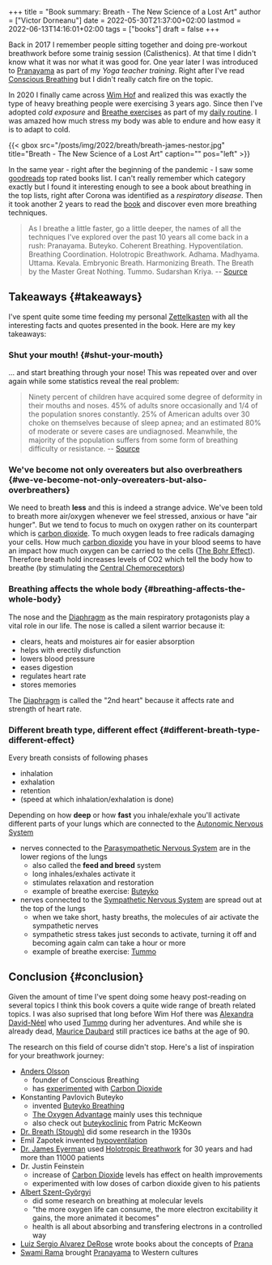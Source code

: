 +++
title = "Book summary: Breath - The New Science of a Lost Art"
author = ["Victor Dorneanu"]
date = 2022-05-30T21:37:00+02:00
lastmod = 2022-06-13T14:16:01+02:00
tags = ["books"]
draft = false
+++

Back in 2017 I remember people sitting together and doing pre-workout breathwork
before some trainig session (Calisthenics). At that time I didn't know what it
was nor what it was good for. One year later I was introduced to
[Pranayama](https://brainfck.org/#Pranayama) as part of my _Yoga teacher training_. Right after
I've read [Conscious Breathing](https://brainfck.org/#Conscious%20Breathing) but I didn't really
catch fire on the topic.

In 2020 I finally came across [Wim Hof](https://brainfck.org/#The%20Wim%20Hof%20Method) and realized
this was exactly the type of heavy breathing people were exercising 3 years ago.
Since then I've adopted _cold exposure_ and [Breathe exercises](https://brainfck.org/#Breathe%20exercises) as part of my [daily routine](/2021/12/13/my-2021-review/). I was amazed how much stress my body
was able to endure and how easy it is to adapt to cold.

{{< gbox src="/posts/img/2022/breath/breath-james-nestor.jpg" title="Breath - The New Science of a Lost Art" caption="" pos="left" >}}

In the same year - right after the beginning of the pandemic - I saw some
[goodreads](https://www.goodreads.com/) top rated books list. I can't really remember which category exactly
but I found it interesting enough to see a book about breathing in the top
lists, right after Corona was identified as a _respiratory disease_. Then it took
another 2 years to read the [book](https://brainfck.org/#Breath%20-%20The%20New%20Science%20of%20a%20Lost%20Art) and discover even more breathing techniques.

> As I breathe a little faster, go a little deeper, the names of all the
> techniques I've explored over the past 10 years all come back in a rush:
> Pranayama. Buteyko. Coherent Breathing. Hypoventilation. Breathing Coordination.
> Holotropic Breathwork. Adhama. Madhyama. Uttama. Kevala. Embryonic Breath.
> Harmonizing Breath. The Breath by the Master Great Nothing. Tummo. Sudarshan
> Kriya. -- [Source](https://brainfck.org/#The%20New%20Science%20of%20a%20Lost%20Art%20-%20Note%2023)


## Takeaways {#takeaways}

I've spent quite some time feeding my personal [Zettelkasten](https://brainfck.org) with all the
interesting facts and quotes presented in the book. Here are my key takeaways:


### Shut your mouth! {#shut-your-mouth}

... and start breathing through your nose! This was repeated over and over
again while some statistics reveal the real problem:

> Ninety percent of children have acquired some degree of deformity in their
> mouths and noses. 45% of adults snore occasionally and 1/4 of the population
> snores constantly. 25% of American adults over 30 choke on themselves because of
> sleep apnea; and an estimated 80% of moderate or severe cases are undiagnosed.
> Meanwhile, the majority of the population suffers from some form of breathing
> difficulty or resistance. -- [Source](https://brainfck.org/#Breath%20-%20The%20New%20Science%20of%20a%20Lost%20Art%20-%20Note%205)


### We've become not only overeaters but also overbreathers {#we-ve-become-not-only-overeaters-but-also-overbreathers}

We need to breath **less** and this is indeed a strange advice. We've been told to
breath more air/oxygen whenever we feel stressed, anxious or have "air hunger".
But we tend to focus to much on oxygen rather on its counterpart which is
[carbon dioxide](https://brainfck.org/#Carbon%20Dioxide). To much oxygen leads to free radicals
damaging your cells. How much [carbon dioxide](https://brainfck.org/#Carbon%20Dioxide) you have
in your blood seems to have an impact how much oxygen can be carried to the
cells ([The Bohr Effect](https://brainfck.org/#The%20Bohr%20Effect)). Therefore breath hold
increases levels of CO2 which tell the body how to breathe (by stimulating the
[Central Chemoreceptors](https://brainfck.org/#Central%20Chemoreceptors))


### Breathing affects the whole body {#breathing-affects-the-whole-body}

The nose and the [Diaphragm](https://brainfck.org/#Diaphragm) as the main respiratory protagonists play a vital role in our life. The nose is called a silent warrior because it:

-   clears, heats and moistures air for easier absorption
-   helps with erectily disfunction
-   lowers blood pressure
-   eases digestion
-   regulates heart rate
-   stores memories

The [Diaphragm](https://brainfck.org/#Diaphragm) is called the "2nd heart" because it affects rate and strength of heart rate.


### Different breath type, different effect {#different-breath-type-different-effect}

Every breath consists of following phases

-   inhalation
-   exhalation
-   retention
-   (speed at which inhalation/exhalation is done)

Depending on how **deep** or how **fast** you inhale/exhale you'll activate different parts of your
lungs which are connected to the [Autonomic Nervous System](https://brainfck.org/#Autonomic%20Nervous%20System)

-   nerves connected to the [Parasympathetic Nervous System](https://brainfck.org/#Parasympathetic%20Nervous%20System) are in the lower regions of the lungs
    -   also called the **feed and breed** system
    -   long inhales/exhales activate it
    -   stimulates relaxation and restoration
    -   example of breathe exercise: [Buteyko](https://brainfck.org/#Buteyko%20Breathing)
-   nerves connected to the [Sympathetic Nervous System](https://brainfck.org/#Sympathetic%20Nervous%20System) are spread out at the top of the lungs
    -   when we take short, hasty breaths, the molecules of air activate the sympathetic nerves
    -   sympathetic stress takes just seconds to activate, turning it off and becoming again calm can take a hour or more
    -   example of breathe exercise: [Tummo](https://brainfck.org/#Tummo)


## Conclusion {#conclusion}

Given the amount of time I've spent doing some heavy post-reading on several
topics I think this book covers a quite wide range of breath related topics. I
was also suprised that long before Wim Hof there was [Alexandra David-Néel](https://www.goodreads.com/author/show/617033.Alexandra_David_N_el) who
used [Tummo](https://brainfck.org/#Tummo) during her adventures. And while she is already dead,
[Maurice Daubard](http://www.mauricedaubard.com/) still practices ice baths at the age of 90.

The research on this field of course didn't stop. Here's a list of inspiration
for your breathwork journey:

-   [Anders Olsson](https://www.consciousbreathing.com/meet-anders-olsson/)
    -   founder of Conscious Breathing
    -   has [experimented](https://www.consciousbreathing.com/anders-olsson/carbon-dioxide-training-extremely-harmonious/) with [Carbon Dioxide](https://brainfck.org/#Carbon%20Dioxide)
-   Konstanting Pavlovich Buteyko
    -   invented [Buteyko Breathing](https://brainfck.org/#Buteyko%20Breathing)
    -   [The Oxygen Advantage](https://brainfck.org/#The%20Oxygen%20Advantage) mainly uses this technique
    -   also check out [buteykoclinic](https://buteykoclinic.com/) from Patric McKeown
-   [Dr. Breath (Stough)](https://www.goodreads.com/book/show/1992347.Dr_Breath) did some research in the 1930s
-   Emil Zapotek invented [hypoventilation](https://www.hypoventilation-training.com/historical.html)
-   [Dr. James Eyerman](https://www.drjameseyerman.com/) used [Holotropic Breathwork](https://brainfck.org/#Holotropic%20Breathwork) for 30 years and had more than 11000 patients
-   Dr. Justin Feinstein
    -   increase of [Carbon Dioxide](https://brainfck.org/#Carbon%20Dioxide) levels has effect on health improvements
    -   experimented with low doses of carbon dioxide given to his patients
-   [Albert Szent-Györgyi](https://en.wikipedia.org/wiki/Albert_Szent-Gy%C3%B6rgyi)
    -   did some research on breathing at molecular levels
    -   "the more oxygen life can consume, the more electron excitability it gains, the more animated it becomes"
    -   health is all about absorbing and transfering electrons in a controlled way
-   [Luiz Sergio Alvarez DeRose](https://derosemethod.org/) wrote books about the concepts of [Prana](https://brainfck.org/#Prana)
-   [Swami Rama](https://www.goodreads.com/author/show/81372.Swami_Rama) brought [Pranayama](https://brainfck.org/#Pranayama) to Western cultures
